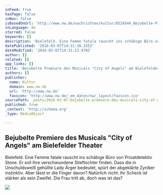 ```yaml
---
inFeed: true
hasPage: false
inNav: false
isBasedOnUrl: 'http://www.nw.de/nachrichten/kultur/8524544_Bejubelte-Premiere-des-Musicals-City-of-Angels-am-Bielefelder-Theater.html'
inLanguage: de
starred: false
keywords: []
description: 'Bielefeld. Eine Femme fatale rauscht ins schäbige Büro von Privatdetektiv Stone. Er soll ihre verschwundene Stieftochter finden. Dass die in Unschuldsweiß gehüllte Lady Ärger bedeutet, spürt der abgeklärte Zyniker instinktiv. Aber lässt er die Finger davon? Natürlich nicht. Ihr Scheck ist stärker als sein Zweifel. Die Frau tritt ab, doch was ist das?'
datePublished: '2016-03-07T14:31:30.155Z'
dateModified: '2016-03-07T14:31:23.970Z'
author: []
related: []
app_links: []
title: 'Bejubelte Premiere des Musicals "City of Angels" am Bielefelder Theater'
authors: []
publisher:
  name: Kultur
  domain: www.nw.de
  url: 'http://www.nw.de'
  favicon: 'http://www.nw.de/_em_daten/nw/_layout/favicon.ico'
sourcePath: _posts/2016-03-07-bejubelte-premiere-des-musicals-city-of-angels-am-bielefel.md
published: true
_context: 'http://schema.org'
_type: MediaObject

---
```

<article style=""><h1>Bejubelte Premiere des Musicals "City of Angels" am Bielefelder Theater</h1><p>Bielefeld. Eine Femme fatale rauscht ins schäbige Büro von Privatdetektiv Stone. Er soll ihre verschwundene Stieftochter finden. Dass die in Unschuldsweiß gehüllte Lady Ärger bedeutet, spürt der abgeklärte Zyniker instinktiv. Aber lässt er die Finger davon? Natürlich nicht. Ihr Scheck ist stärker als sein Zweifel. Die Frau tritt ab, doch was ist das?</p><img src="https://s3-us-west-2.amazonaws.com/the-grid-img/p/8ec42907a68aba43296ed141c343a544c55107ca.jpg" /></article>